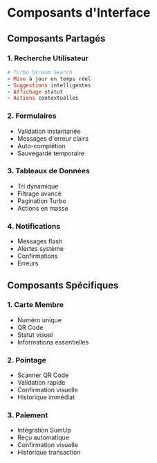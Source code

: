 # Composants d'Interface

## Composants Partagés

### 1. Recherche Utilisateur
```ruby
# Turbo Stream Search
- Mise à jour en temps réel
- Suggestions intelligentes
- Affichage statut
- Actions contextuelles
```

### 2. Formulaires
- Validation instantanée
- Messages d'erreur clairs
- Auto-complétion
- Sauvegarde temporaire

### 3. Tableaux de Données
- Tri dynamique
- Filtrage avancé
- Pagination Turbo
- Actions en masse

### 4. Notifications
- Messages flash
- Alertes système
- Confirmations
- Erreurs

## Composants Spécifiques

### 1. Carte Membre
- Numéro unique
- QR Code
- Statut visuel
- Informations essentielles

### 2. Pointage
- Scanner QR Code
- Validation rapide
- Confirmation visuelle
- Historique immédiat

### 3. Paiement
- Intégration SumUp
- Reçu automatique
- Confirmation visuelle
- Historique transaction 